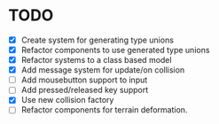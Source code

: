# TODO
- [x] Create system for generating type unions
- [x] Refactor components to use generated type unions
- [x] Refactor systems to a class based model
- [x] Add message system for update/on collision
- [ ] Add mousebutton support to input
- [ ] Add pressed/released key support
- [x] Use new collision factory
- [ ] Refactor components for terrain deformation.